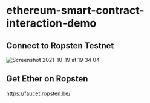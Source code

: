 # ethereum-smart-contract-interaction-demo

## Connect to Ropsten Testnet

![Screenshot 2021-10-19 at 19 34 04](https://user-images.githubusercontent.com/43786652/137961975-020a3c42-6e59-46d8-a704-c71a2d060565.png)


## Get Ether on Ropsten
https://faucet.ropsten.be/

